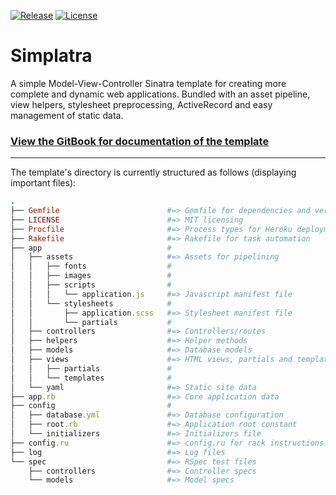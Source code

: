 [![Release](https://img.shields.io/github/release/simplatra/simplatra.svg)](https://github.com/simplatra/simplatra/releases)
[![License](https://img.shields.io/github/license/simplatra/simplatra.svg)](https://github.com/simplatra/simplatra/blob/master/LICENSE)

# Simplatra

A simple Model-View-Controller Sinatra template for creating more complete and dynamic web applications. Bundled with an asset pipeline, view helpers, stylesheet preprocessing, ActiveRecord and easy management of static data.

### [View the GitBook for documentation of the template](https://simplatra.gitbook.io/simplatra/)

---

The template's directory is currently structured as follows (displaying important files):

```ruby
.
├── Gemfile                        #=> Gemfile for dependencies and versions
├── LICENSE                        #=> MIT licensing
├── Procfile                       #=> Process types for Heroku deployment
├── Rakefile                       #=> Rakefile for task automation
├── app                            #
│   ├── assets                     #=> Assets for pipelining
│   │   ├── fonts                  #
│   │   ├── images                 #
│   │   ├── scripts                #
│   │   │   └── application.js     #=> Javascript manifest file
│   │   └── stylesheets            #
│   │       ├── application.scss   #=> Stylesheet manifest file
│   │       └── partials           #
│   ├── controllers                #=> Controllers/routes
│   ├── helpers                    #=> Helper methods
│   ├── models                     #=> Database models
│   ├── views                      #=> HTML views, partials and templates
│   │   ├── partials               #
│   │   └── templates              #
│   └── yaml                       #=> Static site data
├── app.rb                         #=> Core application data
├── config                         #
│   ├── database.yml               #=> Database configuration
│   ├── root.rb                    #=> Application root constant
│   └── initializers               #=> Initializers file
├── config.ru                      #=> config.ru for rack instructions
├── log                            #=> Log files
└── spec                           #=> RSpec test files
    ├── controllers                #=> Controller specs
    └── models                     #=> Model specs
```